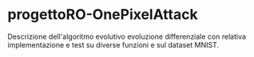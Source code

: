 # progettoRO-OnePixelAttack
Descrizione dell'algoritmo evolutivo evoluzione differenziale con relativa implementazione e test su diverse funzioni e sul dataset MNIST.
